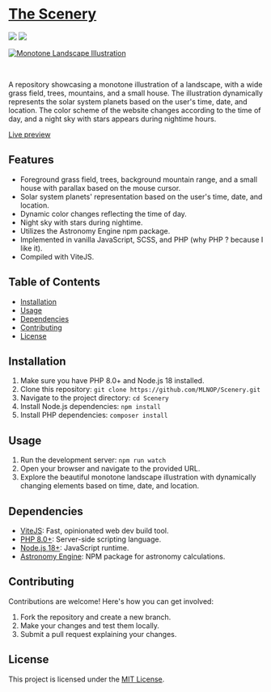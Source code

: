 # [The Scenery]([URL](https://mlnop.fr/scenery/))

<img src="https://img.shields.io/badge/php-%5E8.0-blue">
<img src="https://img.shields.io/badge/node-%3E%3D%2018-brightgreen">

<br>

[![Monotone Landscape Illustration](https://mlnop.fr/portal/assets/img/scenery.webp)](https://mlnop.fr/scenery/)

<br>

A repository showcasing a monotone illustration of a landscape, with a wide grass field, trees, mountains, and a small house. The illustration dynamically represents the solar system planets based on the user's time, date, and location. The color scheme of the website changes according to the time of day, and a night sky with stars appears during nightime hours.

[Live preview](https://mlnop.fr/scenery/)

## Features

- Foreground grass field, trees, background mountain range, and a small house with parallax based on the mouse cursor.
- Solar system planets' representation based on the user's time, date, and location.
- Dynamic color changes reflecting the time of day.
- Night sky with stars during nightime.
- Utilizes the Astronomy Engine npm package.
- Implemented in vanilla JavaScript, SCSS, and PHP (why PHP ? because I like it).
- Compiled with ViteJS.

## Table of Contents

- [Installation](#installation)
- [Usage](#usage)
- [Dependencies](#dependencies)
- [Contributing](#contributing)
- [License](#license)

## Installation

1. Make sure you have PHP 8.0+ and Node.js 18 installed.
2. Clone this repository: `git clone https://github.com/MLNOP/Scenery.git`
3. Navigate to the project directory: `cd Scenery`
4. Install Node.js dependencies: `npm install`
5. Install PHP dependencies: `composer install`

## Usage

1. Run the development server: `npm run watch`
2. Open your browser and navigate to the provided URL.
3. Explore the beautiful monotone landscape illustration with dynamically changing elements based on time, date, and location.

## Dependencies

- [ViteJS](https://vitejs.dev/): Fast, opinionated web dev build tool.
- [PHP 8.0+](https://www.php.net/): Server-side scripting language.
- [Node.js 18+](https://nodejs.org/): JavaScript runtime.
- [Astronomy Engine](https://www.npmjs.com/package/astronomy-engine): NPM package for astronomy calculations.

## Contributing

Contributions are welcome! Here's how you can get involved:

1. Fork the repository and create a new branch.
2. Make your changes and test them locally.
3. Submit a pull request explaining your changes.

## License

This project is licensed under the [MIT License](LICENSE).
